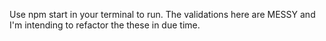 Use npm start in your terminal to run. The validations here are MESSY and I'm intending to refactor the these in due time.